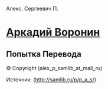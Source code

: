 Алекс. Сергеевич П.
# [Аркадий Воронин](https://sorganov.github.io/P.Aleks.Sergeevich/)
## Попытка Перевода

© Copyright (alex_p_samlib_at_mail_ru)

Источник: (http://samlib.ru/p/p_a_s/)
